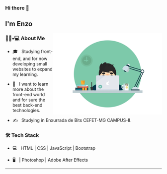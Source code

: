 ### Hi there 👋

<h2> I'm Enzo</h2>

<img src="https://github.com/nirala69/nirala69/blob/master/70804f7e25b11f29db904f2fa7b4cd9d.gif" width="350" align='right'>

<h3> 👨🏻•💻 About Me </h3>




- 🎓 &nbsp; Studying front-end, and for now developing small websites to expand my learning.

- 🌱 &nbsp; I want to learn more about the front-end world and for sure the best back-end technologies.

- ✍️ &nbsp; Studying in Enxurrada de Bits CEFET-MG CAMPUS-II.



<h3>🛠 Tech Stack</h3>



- 💻 &nbsp; HTML | CSS | JavaScript | Bootstrap 


- 🖥 &nbsp; | Photoshop | Adobe After Effects




<hr>







